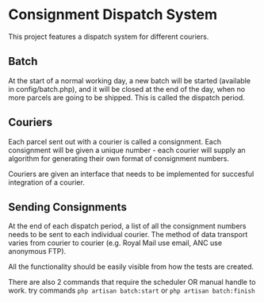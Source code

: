 # Consignment Dispatch System

This project features a dispatch system for different couriers.

## Batch

At the start of a normal working day, a new batch will be started (available in config/batch.php), and it will be closed
at the end of the day, when no more parcels are going to be shipped. This is called the dispatch period.

## Couriers

Each parcel sent out with a courier is called a consignment. Each consignment will be given a unique number - each
courier will supply an algorithm for generating their own format of consignment numbers.

Couriers are given an interface that needs to be implemented for succesful integration of a courier.

## Sending Consignments

At the end of each dispatch period, a list of all the consignment numbers needs to be sent to each individual courier.
The method of data transport varies from courier to courier (e.g. Royal Mail use email, ANC use anonymous FTP).


All the functionality should be easily visible from how the tests are created.

There are also 2 commands that require the scheduler OR manual handle to work. try commands ``php artisan batch:start`` or ``php artisan batch:finish`` 